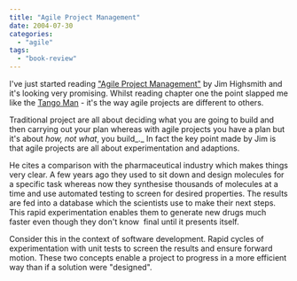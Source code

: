 ```yaml
---
title: "Agile Project Management"
date: 2004-07-30
categories: 
  - "agile"
tags: 
  - "book-review"
---
```


I've just started reading ["Agile Project Management"](http://www.amazon.co.uk/exec/obidos/ASIN/0321219775/jamessnape-21) by Jim Highsmith and it's looking very promising. Whilst reading chapter one the point slapped me like the [Tango Man](http://www.dooyoo.co.uk/archive/tv/tango_orange_man) - it's the way agile projects are different to others.

Traditional project are all about deciding what you are going to build and then carrying out your plan whereas with agile projects you have a plan but it's about _how, not what_, you build_._ In fact the key point made by Jim is that agile projects are all about experimentation and adaptions.

He cites a comparison with the pharmaceutical industry which makes things very clear. A few years ago they used to sit down and design molecules for a specific task whereas now they synthesise thousands of molecules at a time and use automated testing to screen for desired properties. The results are fed into a database which the scientists use to make their next steps. This rapid experimentation enables them to generate new drugs much faster even though they don't know  final until it presents itself.

Consider this in the context of software development. Rapid cycles of experimentation with unit tests to screen the results and ensure forward motion. These two concepts enable a project to progress in a more efficient way than if a solution were "designed".

